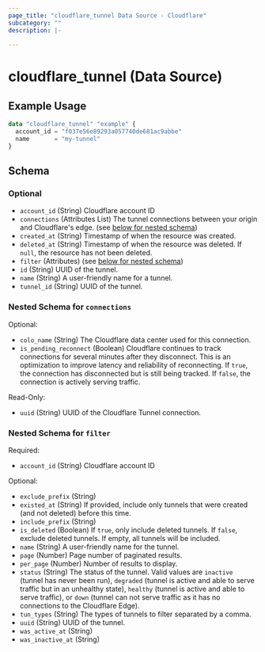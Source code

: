 ```yaml
---
page_title: "cloudflare_tunnel Data Source - Cloudflare"
subcategory: ""
description: |-
  
---
```


# cloudflare_tunnel (Data Source)



## Example Usage

```terraform
data "cloudflare_tunnel" "example" {
  account_id = "f037e56e89293a057740de681ac9abbe"
  name       = "my-tunnel"
}
```
<!-- schema generated by tfplugindocs -->
## Schema

### Optional

- `account_id` (String) Cloudflare account ID
- `connections` (Attributes List) The tunnel connections between your origin and Cloudflare's edge. (see [below for nested schema](#nestedatt--connections))
- `created_at` (String) Timestamp of when the resource was created.
- `deleted_at` (String) Timestamp of when the resource was deleted. If `null`, the resource has not been deleted.
- `filter` (Attributes) (see [below for nested schema](#nestedatt--filter))
- `id` (String) UUID of the tunnel.
- `name` (String) A user-friendly name for a tunnel.
- `tunnel_id` (String) UUID of the tunnel.

<a id="nestedatt--connections"></a>
### Nested Schema for `connections`

Optional:

- `colo_name` (String) The Cloudflare data center used for this connection.
- `is_pending_reconnect` (Boolean) Cloudflare continues to track connections for several minutes after they disconnect. This is an optimization to improve latency and reliability of reconnecting.  If `true`, the connection has disconnected but is still being tracked. If `false`, the connection is actively serving traffic.

Read-Only:

- `uuid` (String) UUID of the Cloudflare Tunnel connection.


<a id="nestedatt--filter"></a>
### Nested Schema for `filter`

Required:

- `account_id` (String) Cloudflare account ID

Optional:

- `exclude_prefix` (String)
- `existed_at` (String) If provided, include only tunnels that were created (and not deleted) before this time.
- `include_prefix` (String)
- `is_deleted` (Boolean) If `true`, only include deleted tunnels. If `false`, exclude deleted tunnels. If empty, all tunnels will be included.
- `name` (String) A user-friendly name for the tunnel.
- `page` (Number) Page number of paginated results.
- `per_page` (Number) Number of results to display.
- `status` (String) The status of the tunnel. Valid values are `inactive` (tunnel has never been run), `degraded` (tunnel is active and able to serve traffic but in an unhealthy state), `healthy` (tunnel is active and able to serve traffic), or `down` (tunnel can not serve traffic as it has no connections to the Cloudflare Edge).
- `tun_types` (String) The types of tunnels to filter separated by a comma.
- `uuid` (String) UUID of the tunnel.
- `was_active_at` (String)
- `was_inactive_at` (String)


